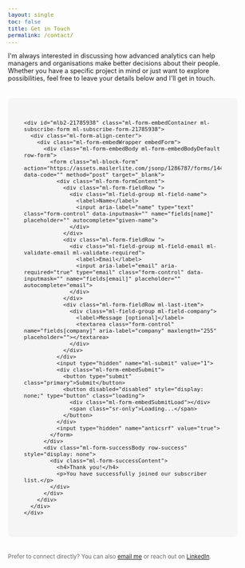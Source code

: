 ```yaml
---
layout: single
toc: false
title: Get in Touch
permalink: /contact/
---
```


<style>
  body {
    font-size: 0.8em; /* Adjust font size just for this page */
  }
</style>

I'm always interested in discussing how advanced analytics can help managers and organisations make better decisions about their people. Whether you have a specific project in mind or just want to explore possibilities, feel free to leave your details below and I'll get in touch.

<div style="background-color: #f5f5f5; padding: 2rem; border-radius: 8px; margin: 2rem 0;">
    <style type="text/css">
    /* Additional styling rules can be added here */
    </style>
    
    <div id="mlb2-21785938" class="ml-form-embedContainer ml-subscribe-form ml-subscribe-form-21785938">
      <div class="ml-form-align-center">
        <div class="ml-form-embedWrapper embedForm">
          <div class="ml-form-embedBody ml-form-embedBodyDefault row-form">
            <form class="ml-block-form" action="https://assets.mailerlite.com/jsonp/1286787/forms/144001985362789761/subscribe" data-code="" method="post" target="_blank">
              <div class="ml-form-formContent">
                <div class="ml-form-fieldRow ">
                  <div class="ml-field-group ml-field-name">
                    <label>Name</label>
                    <input aria-label="name" type="text" class="form-control" data-inputmask="" name="fields[name]" placeholder="" autocomplete="given-name">
                  </div>
                </div>
                <div class="ml-form-fieldRow ">
                  <div class="ml-field-group ml-field-email ml-validate-email ml-validate-required">
                    <label>Email</label>
                    <input aria-label="email" aria-required="true" type="email" class="form-control" data-inputmask="" name="fields[email]" placeholder="" autocomplete="email">
                  </div>
                </div>
                <div class="ml-form-fieldRow ml-last-item">
                  <div class="ml-field-group ml-field-company">
                    <label>Message [optional]</label>
                    <textarea class="form-control" name="fields[company]" aria-label="company" maxlength="255" placeholder=""></textarea>
                  </div>
                </div>
              </div>
              <input type="hidden" name="ml-submit" value="1">
              <div class="ml-form-embedSubmit">
                <button type="submit" class="primary">Submit</button>
                <button disabled="disabled" style="display: none;" type="button" class="loading">
                  <div class="ml-form-embedSubmitLoad"></div>
                  <span class="sr-only">Loading...</span>
                </button>
              </div>
              <input type="hidden" name="anticsrf" value="true">
            </form>
          </div>
          <div class="ml-form-successBody row-success" style="display: none">
            <div class="ml-form-successContent">
              <h4>Thank you!</h4>
              <p>You have successfully joined our subscriber list.</p>
            </div>
          </div>
        </div>
      </div>
    </div>
</div>

<p style="margin-top: 1rem; font-size: 0.9em; color: #666;">
Prefer to connect directly? You can also <a href="mailto:t.ballard@uq.edu.au">email me</a> or reach out on <a href="https://www.linkedin.com/in/tim-ballard-ba8ba625/">LinkedIn</a>.
</p>
